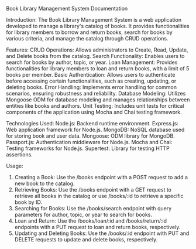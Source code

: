 Book Library Management System Documentation

Introduction:
The Book Library Management System is a web application developed to manage a library's catalog of books. It provides functionalities for library members to borrow and return books, search for books by various criteria, and manage the catalog through CRUD operations.

Features:
CRUD Operations: Allows administrators to Create, Read, Update, and Delete books from the catalog.
Search Functionality: Enables users to search for books by author, topic, or year.
Loan Management: Provides functionalities for library members to loan and return books, with a limit of 5 books per member.
Basic Authentication: Allows users to authenticate before accessing certain functionalities, such as creating, updating, or deleting books.
Error Handling: Implements error handling for common scenarios, ensuring robustness and reliability.
Database Modeling: Utilizes Mongoose ODM for database modeling and manages relationships between entities like books and authors.
Unit Testing: Includes unit tests for critical components of the application using Mocha and Chai testing framework.

Technologies Used:
Node.js: Backend runtime environment.
Express.js: Web application framework for Node.js.
MongoDB: NoSQL database used for storing book and user data.
Mongoose: ODM library for MongoDB.
Passport.js: Authentication middleware for Node.js.
Mocha and Chai: Testing frameworks for Node.js.
Supertest: Library for testing HTTP assertions.

Usage:
1. Creating a Book: Use the /books endpoint with a POST request to add a new book to the catalog.
2. Retrieving Books: Use the /books endpoint with a GET request to retrieve all books in the catalog or use /books/:id to retrieve a specific  book by ID.
3. Searching for Books: Use the /books/search endpoint with query parameters for author, topic, or year to search for books.
4. Loan and Return: Use the /books/loan/:id and /books/return/:id endpoints with a PUT request to loan and return books, respectively.
5. Updating and Deleting Books: Use the /books/:id endpoint with PUT and DELETE requests to update and delete books, respectively.